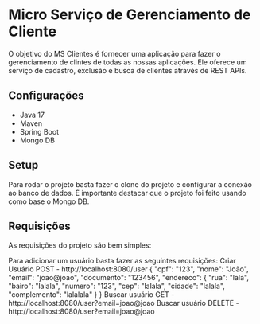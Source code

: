# Micro Serviço de Gerenciamento de Cliente

O objetivo do MS Clientes é fornecer uma aplicação para fazer o gerenciamento de clintes de todas as nossas aplicações.
Ele oferece um serviço de cadastro, exclusão e busca de clientes através de REST APIs.



## Configurações 

- Java 17
- Maven
- Spring Boot
- Mongo DB

## Setup

Para rodar o projeto basta fazer o clone do projeto e configurar a conexão ao banco de dados. 
É importante destacar que o projeto foi feito usando como base o Mongo DB.

## Requisições

As requisições do projeto são bem simples:

Para adicionar um usuário basta fazer as seguintes requisições: 
Criar Usuário POST - http://localhost:8080/user
    {
	    "cpf": "123",
	    "nome": "João",
	    "email": "joao@joao",
	    "documento": "123456",
	    "endereco": {
	    "rua": "lala",
	    "bairo": "lalala",
	    "numero": "123",
	    "cep": "lalala",
	    "cidade": "lalala",
	    "complemento": "lalalala"
	    }
    }
   Buscar usuário GET - http://localhost:8080/user?email=joao@joao
   Buscar usuário DELETE - http://localhost:8080/user?email=joao@joao
